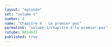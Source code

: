 ```yaml
---
layout: "episode"
set: "volume-1"
number: 4
name: "Chapitre 4 : Le premier pas"
permalink: "volume-1/chapitre-4-le-premier-pas"
rutube: 9814677
published: true
---
```

